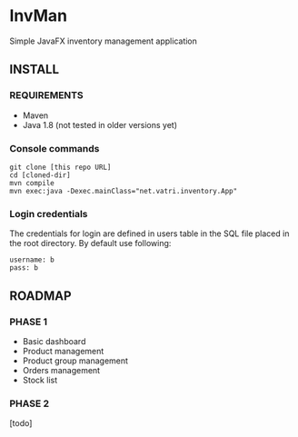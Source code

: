 # InvMan
Simple JavaFX inventory management application

## INSTALL

### REQUIREMENTS

- Maven
- Java 1.8 (not tested in older versions yet)

### Console commands

```
git clone [this repo URL]
cd [cloned-dir]
mvn compile
mvn exec:java -Dexec.mainClass="net.vatri.inventory.App"
```
### Login credentials

The credentials for login are defined in users table in the SQL file placed in the root directory.
By default use following:

```
username: b
pass: b
```
## ROADMAP

### PHASE 1

- Basic dashboard
- Product management
- Product group management
- Orders management
- Stock list

### PHASE 2

[todo]
